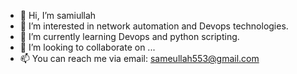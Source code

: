 - 👋 Hi, I’m samiullah
- 👀 I’m interested in network automation and Devops technologies.
- 🌱 I’m currently learning Devops and python scripting.
- 💞️ I’m looking to collaborate on ...
- 📫 You can reach me via email: sameullah553@gmail.com

<!---
samiullah553/samiullah553 is a ✨ special ✨ repository because its `README.md` (this file) appears on your GitHub profile.
You can click the Preview link to take a look at your changes.
--->
